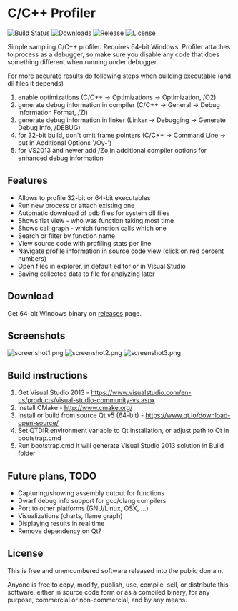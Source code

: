 C/C++ Profiler
==============

[![Build Status](https://ci.appveyor.com/api/projects/status/mus8ve0g0g2sc9qb/branch/master?svg=true)](https://ci.appveyor.com/project/mmozeiko/cxxprofiler/branch/master)
[![Downloads](https://img.shields.io/github/downloads/mmozeiko/CxxProfiler/total.svg?maxAge=86400)](https://github.com/mmozeiko/CxxProfiler/releases)
[![Release](https://img.shields.io/github/release/mmozeiko/CxxProfiler.svg?maxAge=86400)](https://github.com/mmozeiko/CxxProfiler/releases/latest)
[![License](https://img.shields.io/github/license/mmozeiko/CxxProfiler.svg?maxAge=2592000)](https://github.com/mmozeiko/CxxProfiler/blob/master/LICENSE)

Simple sampling C/C++ profiler. Requires 64-bit Windows.
Profiler attaches to process as a debugger, so make sure you disable any code that does something different when running under debugger.

For more accurate results do following steps when building executable (and dll files it depends)

1. enable optimizations (C/C++ -> Optimizations -> Optimization, /O2)
2. generate debug information in compiler (C/C++ -> General -> Debug Information Format, /Zi)
3. generate debug information in linker (Linker -> Debugging -> Generate Debug Info, /DEBUG)
4. for 32-bit build, don't omit frame pointers (C/C++ -> Command Line -> put in Additional Options '/Oy-')
5. for VS2013 and newer add /Zo in additional compiler options for enhanced debug information

Features
--------

* Allows to profile 32-bit or 64-bit executables
* Run new process or attach existing one
* Automatic download of pdb files for system dll files
* Shows flat view - who was function taking most time
* Shows call graph - which function calls which one
* Search or filter by function name
* View source code with profiling stats per line
* Navigate profile information in source code view (click on red percent numbers)
* Open files in explorer, in default editor or in Visual Studio
* Saving collected data to file for analyzing later

Download
--------

Get 64-bit Windows binary on [releases](https://github.com/mmozeiko/CxxProfiler/releases) page.

Screenshots
-----------

![screenshot1.png](https://raw.githubusercontent.com/wiki/mmozeiko/CxxProfiler/screenshot1.png)
![screenshot2.png](https://raw.githubusercontent.com/wiki/mmozeiko/CxxProfiler/screenshot2.png)
![screenshot3.png](https://raw.githubusercontent.com/wiki/mmozeiko/CxxProfiler/screenshot3.png)


Build instructions
------------------

1. Get Visual Studio 2013 - https://www.visualstudio.com/en-us/products/visual-studio-community-vs.aspx
2. Install CMake - http://www.cmake.org/
3. Install or build from source Qt v5 (64-bit) - https://www.qt.io/download-open-source/
4. Set QTDIR environment variable to Qt installation, or adjust path to Qt in bootstrap.cmd
5. Run bootstrap.cmd it will generate Visual Studio 2013 solution in Build folder

Future plans, TODO
------------------

* Capturing/showing assembly output for functions
* Dwarf debug info support for gcc/clang compilers
* Port to other platforms (GNU/Linux, OSX, ...)
* Visualizations (charts, flame graph)
* Displaying results in real time
* Remove dependency on Qt?

License
-------

This is free and unencumbered software released into the public domain.

Anyone is free to copy, modify, publish, use, compile, sell, or
distribute this software, either in source code form or as a compiled
binary, for any purpose, commercial or non-commercial, and by any
means.
